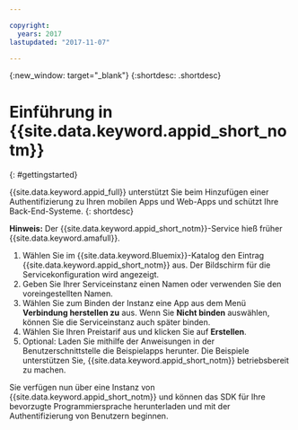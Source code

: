 ```yaml
---

copyright:
  years: 2017
lastupdated: "2017-11-07"

---
```


{:new_window: target="_blank"}
{:shortdesc: .shortdesc}

# Einführung in {{site.data.keyword.appid_short_notm}}
{: #gettingstarted}

{{site.data.keyword.appid_full}} unterstützt Sie beim Hinzufügen einer Authentifizierung zu Ihren mobilen Apps und Web-Apps und schützt Ihre Back-End-Systeme.
{: shortdesc}

**Hinweis:** Der {{site.data.keyword.appid_short_notm}}-Service hieß früher {{site.data.keyword.amafull}}.


1. Wählen Sie im {{site.data.keyword.Bluemix}}-Katalog den Eintrag {{site.data.keyword.appid_short_notm}} aus. Der Bildschirm für die Servicekonfiguration wird angezeigt.
2. Geben Sie Ihrer Serviceinstanz einen Namen oder verwenden Sie den voreingestellten Namen.
3. Wählen Sie zum Binden der Instanz eine App aus dem Menü **Verbindung herstellen zu** aus. Wenn Sie **Nicht binden** auswählen, können Sie die Serviceinstanz auch später binden.
4. Wählen Sie Ihren Preistarif aus und klicken Sie auf **Erstellen**.
5. Optional: Laden Sie mithilfe der Anweisungen in der Benutzerschnittstelle die Beispielapps herunter. Die Beispiele unterstützen Sie, {{site.data.keyword.appid_short_notm}} betriebsbereit zu machen.

Sie verfügen nun über eine Instanz von {{site.data.keyword.appid_short_notm}} und können das SDK für Ihre bevorzugte Programmiersprache herunterladen und mit der Authentifizierung von Benutzern beginnen.


